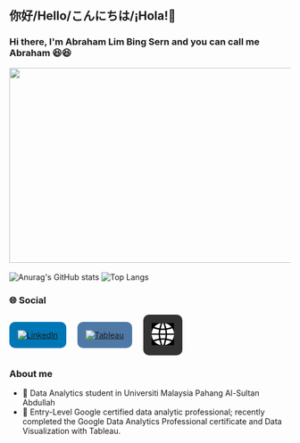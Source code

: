 ## 你好/Hello/こんにちは/¡Hola!👋

### Hi there, I'm Abraham Lim Bing Sern and you can call me Abraham 😆😆
<img src="https://github.com/AbrahamLimBingSern/AbrahamLimBingSern/assets/139485622/223190be-141a-4057-aa99-c42a49e3cbf2" width="850" height="350">

![Anurag's GitHub stats](https://github-readme-stats.vercel.app/api?username=AbrahamLimBingSern&show_icons=true&theme=radical) ![Top Langs](https://github-readme-stats.vercel.app/api/top-langs/?username=AbrahamLimBingSern&layout=compact)

### 🌐 Social

<div style="display: flex; gap: 20px; align-items: center;">
    <a href="https://www.linkedin.com/in/abrahamlim" style="background: #0077b5; padding: 15px; border-radius: 10px; display: inline-block; text-align: center;">
        <img src="https://github.com/AbrahamLimBingSern/AbrahamLimBingSern/assets/139485622/a42ce2c5-9865-4675-a72e-3587ab9395a5" width="40" height="40" alt="LinkedIn">
    </a>
    <a href="https://public.tableau.com/app/profile/abraham.lim" style="background: #4e79a7; padding: 15px; border-radius: 10px; display: inline-block; text-align: center;">
        <img src="https://github.com/AbrahamLimBingSern/AbrahamLimBingSern/assets/139485622/d1d5df27-bc4d-4a2a-b566-7eb2609b4a83" width="40" height="40" alt="Tableau">
    </a>
    <a href="https://abrahamlimresume.netlify.app" style="background: #333; padding: 15px; border-radius: 10px; display: inline-block; text-align: center;">
        <img src="https://github.com/AbrahamLimBingSern/AbrahamLimBingSern/blob/main/global-symbol-of-black-circle-with-grid.png" width="40" height="40" alt="Website" style="filter: invert(1);">
    </a>
</div>


### About me
- 🌱 Data Analytics student in Universiti Malaysia Pahang Al-Sultan Abdullah
- 🔭 Entry-Level Google certified data analytic professional; recently completed the Google Data Analytics Professional certificate and Data Visualization with Tableau.


<!--
**AbrahamLimBingSern/AbrahamLimBingSern** is a ✨ _special_ ✨ repository because its `README.md` (this file) appears on your GitHub profile.
![<Badge Name>](https://img.shields.io/badge/<Badge Text>-<Background Color>?style=for-the-badge&logo=<Icon Name>&logoColor=<Logo Color>)
Here are some ideas to get you started:

- 🔭 I’m currently working on ...
- 🌱 I’m currently learning ...
- 👯 I’m looking to collaborate on ...
- 🤔 I’m looking for help with ...
- 💬 Ask me about ...
- 📫 How to reach me: ...
- 😄 Pronouns: ...
- ⚡ Fun fact: ...
-->
